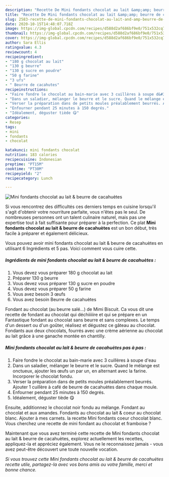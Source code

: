 ```yaml
---
description: "Recette De Mini fondants chocolat au lait &amp;amp; beurre de cacahuètes"
title: "Recette De Mini fondants chocolat au lait &amp;amp; beurre de cacahuètes"
slug: 2583-recette-de-mini-fondants-chocolat-au-lait-and-amp-beurre-de-cacahuetes
date: 2020-10-15T14:48:07.718Z
image: https://img-global.cpcdn.com/recipes/d588d2af686bf9e0/751x532cq70/mini-fondants-chocolat-au-lait-beurre-de-cacahuetes-photo-principale-de-la-recette.jpg
thumbnail: https://img-global.cpcdn.com/recipes/d588d2af686bf9e0/751x532cq70/mini-fondants-chocolat-au-lait-beurre-de-cacahuetes-photo-principale-de-la-recette.jpg
cover: https://img-global.cpcdn.com/recipes/d588d2af686bf9e0/751x532cq70/mini-fondants-chocolat-au-lait-beurre-de-cacahuetes-photo-principale-de-la-recette.jpg
author: Sara Ellis
ratingvalue: 4.3
reviewcount: 4
recipeingredient:
- "180 g chocolat au lait"
- "130 g beurre"
- "130 g sucre en poudre"
- "50 g farine"
- "3 ufs"
- " Beurre de cacahutes"
recipeinstructions:
- "Faire fondre le chocolat au bain-marie avec 3 cuillères à soupe d&#39;eau"
- "Dans un saladier, mélanger le beurre et le sucre. Quand le mélange est onctueux, ajouter les œufs un par un, en alternant avec la farine. Incorporer le chocolat fondu."
- "Verser la préparation dans de petits moules préalablement beurrés. Ajouter 1 cuillère à café de beurre de cacahuètes dans chaque moule."
- "Enfourner pendant 25 minutes à 150 degrés."
- "Idéalement, déguster tiède 😋"
categories:
- Resep
tags:
- mini
- fondants
- chocolat

katakunci: mini fondants chocolat 
nutrition: 183 calories
recipecuisine: Indonesian
preptime: "PT15M"
cooktime: "PT30M"
recipeyield: "2"
recipecategory: Lunch

---
```



![Mini fondants chocolat au lait &amp; beurre de cacahuètes](https://img-global.cpcdn.com/recipes/d588d2af686bf9e0/751x532cq70/mini-fondants-chocolat-au-lait-beurre-de-cacahuetes-photo-principale-de-la-recette.jpg)

Si vous rencontrez des difficultés ces derniers temps en cuisine lorsqu'il s'agit d'obtenir votre nourriture parfaite, vous n'êtes pas le seul. De nombreuses personnes ont un talent culinaire naturel, mais pas une expertise tout à fait suffisante pour préparer à la perfection. Ce plat <strong> Mini fondants chocolat au lait &amp; beurre de cacahuètes </strong> est un bon début, très facile à préparer et également délicieux.

<!--inarticleads1-->

Vous pouvez avoir mini fondants chocolat au lait &amp; beurre de cacahuètes en utilisant 6 Ingrédients et 5 pas. Voici comment vous cuire cette.

##### Ingrédients de mini fondants chocolat au lait &amp; beurre de cacahuètes :

1. Vous devez vous préparer 180 g chocolat au lait
1. Préparer 130 g beurre
1. Vous devez vous préparer 130 g sucre en poudre
1. Vous devez vous préparer 50 g farine
1. Vous avez besoin 3 œufs
1. Vous avez besoin  Beurre de cacahuètes


Fondant au chocolat (au beurre salé…) de Mimi Biscuit. Ca vous dit une recette de fondant au chocolat qui déchiiiiire et qui se prépare en un Fantastique fondant au chocolat sans beurre et sans complexes. Le temps d&#39;un dessert ou d&#39;un goûter, réalisez et dégustez ce gâteau au chocolat. Fondants aux deux chocolats, fourrés avec une crème aérienne au chocolat au lait grâce à une ganache montée en chantilly. 

<!--inarticleads2-->

##### Mini fondants chocolat au lait &amp; beurre de cacahuètes pas à pas :

1. Faire fondre le chocolat au bain-marie avec 3 cuillères à soupe d&#39;eau
1. Dans un saladier, mélanger le beurre et le sucre. Quand le mélange est onctueux, ajouter les œufs un par un, en alternant avec la farine. Incorporer le chocolat fondu.
1. Verser la préparation dans de petits moules préalablement beurrés. Ajouter 1 cuillère à café de beurre de cacahuètes dans chaque moule.
1. Enfourner pendant 25 minutes à 150 degrés.
1. Idéalement, déguster tiède 😋


Ensuite, additionnez le chocolat noir fondu au mélange. Fondant au chocolat et aux amandes. Fondants au chocolat au lait &amp; coeur au chocolat blanc. Ajouter à mes carnets. la recette Mini fondants coeur chocolat blanc. Vous cherchez une recette de mini fondant au chocolat et framboise ? 

<!--inarticleads1-->

<p>
Maintenant que vous avez terminé cette recette de Mini fondants chocolat au lait &amp; beurre de cacahuètes, explorez actuellement les recettes, appliquez-la et appréciez également. Vous ne le reconnaissez jamais - vous avez peut-être découvert une toute nouvelle vocation.
</p>

<p>
<i>Si vous trouvez cette Mini fondants chocolat au lait &amp; beurre de cacahuètes recette utile, partagez-la avec vos bons amis ou votre famille, merci et bonne chance.</i>
</p>
